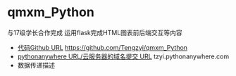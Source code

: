 # qmxm_Python

与17级学长合作完成 运用flask完成HTML图表前后端交互等内容
- [代码Github URL](https://github.com/Tengzyi/qmxm_Python)
  https://github.com/Tengzyi/qmxm_Python
- [pythonanywhere URL/云服务器的域名提交 URL](tzyi.pythonanywhere.com)
  tzyi.pythonanywhere.com
- 数据传递描述
